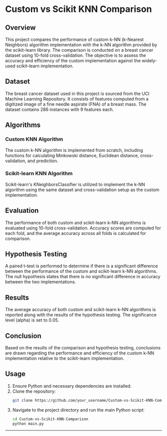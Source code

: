 # Custom vs Scikit KNN Comparison

## Overview
This project compares the performance of custom k-NN (k-Nearest Neighbors) algorithm implementation with the k-NN algorithm provided by the scikit-learn library. The comparison is conducted on a breast cancer dataset using 10-fold cross-validation. The objective is to assess the accuracy and efficiency of the custom implementation against the widely-used scikit-learn implementation.

## Dataset
The breast cancer dataset used in this project is sourced from the UCI Machine Learning Repository. It consists of features computed from a digitized image of a fine needle aspirate (FNA) of a breast mass. The dataset contains 286 instances with 9 features each.

## Algorithms
### Custom KNN Algorithm
The custom k-NN algorithm is implemented from scratch, including functions for calculating Minkowski distance, Euclidean distance, cross-validation, and prediction.

### Scikit-learn KNN Algorithm
Scikit-learn's KNeighborsClassifier is utilized to implement the k-NN algorithm using the same dataset and cross-validation setup as the custom implementation.

## Evaluation
The performance of both custom and scikit-learn k-NN algorithms is evaluated using 10-fold cross-validation. Accuracy scores are computed for each fold, and the average accuracy across all folds is calculated for comparison.

## Hypothesis Testing
A paired t-test is performed to determine if there is a significant difference between the performance of the custom and scikit-learn k-NN algorithms. The null hypothesis states that there is no significant difference in accuracy between the two implementations.

## Results
The average accuracy of both custom and scikit-learn k-NN algorithms is reported along with the results of the hypothesis testing. The significance level (alpha) is set to 0.05.

## Conclusion
Based on the results of the comparison and hypothesis testing, conclusions are drawn regarding the performance and efficiency of the custom k-NN implementation relative to the scikit-learn implementation.

## Usage
1. Ensure Python and necessary dependencies are installed.
2. Clone the repository:
   ```bash
   git clone https://github.com/your_username/Custom-vs-Scikit-KNN-Comparison.git
   ```
3. Navigate to the project directory and run the main Python script:
   ```bash
   cd Custom-vs-Scikit-KNN-Comparison
   python main.py
   ```



---

